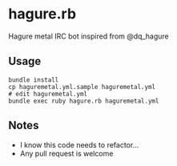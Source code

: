 # hagure.rb

Hagure metal IRC bot inspired from @dq_hagure

## Usage ##

    bundle install
    cp haguremetal.yml.sample haguremetal.yml
    # edit haguremetal.yml
    bundle exec ruby hagure.rb haguremetal.yml

## Notes ##

+ I know this code needs to refactor...
+ Any pull request is welcome

